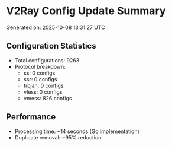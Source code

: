 # V2Ray Config Update Summary
Generated on: 2025-10-08 13:31:27 UTC

## Configuration Statistics
- Total configurations: 9263
- Protocol breakdown:
  - ss: 0 configs
  - ssr: 0 configs
  - trojan: 0 configs
  - vless: 0 configs
  - vmess: 826 configs

## Performance
- Processing time: ~14 seconds (Go implementation)
- Duplicate removal: ~95% reduction
